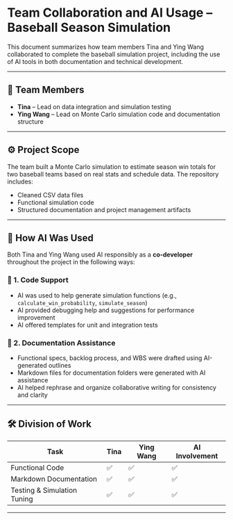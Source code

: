 # Team Collaboration and AI Usage – Baseball Season Simulation

This document summarizes how team members Tina and Ying Wang collaborated to complete the baseball simulation project, including the use of AI tools in both documentation and technical development.

---

## 👥 Team Members

- **Tina** – Lead on data integration and simulation testing  
- **Ying Wang** – Lead on Monte Carlo simulation code and documentation structure

---

## ⚙️ Project Scope

The team built a Monte Carlo simulation to estimate season win totals for two baseball teams based on real stats and schedule data. The repository includes:

- Cleaned CSV data files
- Functional simulation code
- Structured documentation and project management artifacts

---

## 🤖 How AI Was Used

Both Tina and Ying Wang used AI responsibly as a **co-developer** throughout the project in the following ways:

### 📌 1. Code Support

- AI was used to help generate simulation functions (e.g., `calculate_win_probability`, `simulate_season`)
- AI provided debugging help and suggestions for performance improvement
- AI offered templates for unit and integration tests

### 📌 2. Documentation Assistance

- Functional specs, backlog process, and WBS were drafted using AI-generated outlines
- Markdown files for documentation folders were generated with AI assistance
- AI helped rephrase and organize collaborative writing for consistency and clarity

---

## 🛠️ Division of Work

| Task                                | Tina           | Ying Wang      | AI Involvement        |
|-------------------------------------|----------------|----------------|-----------------------|
| Functional Code                     | ✅             | ✅             | ✅                    |
| Markdown Documentation              | ✅             | ✅             | ✅                    |
| Testing & Simulation Tuning         | ✅             | ✅             | ✅                    |

---


